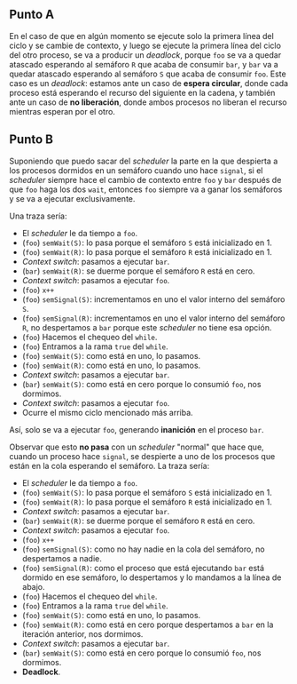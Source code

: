 ## Punto A

En el caso de que en algún momento se ejecute solo la primera línea del ciclo y se cambie de contexto, y luego se ejecute la primera línea del ciclo del otro proceso, se va a producir un *deadlock*, porque `foo` se va a quedar atascado esperando al semáforo `R` que acaba de consumir `bar`, y `bar` va a quedar atascado esperando al semáforo `S` que acaba de consumir `foo`. Este caso es un *deadlock*: estamos ante un caso de **espera circular**, donde cada proceso está esperando el recurso del siguiente en la cadena, y también ante un caso de **no liberación**, donde ambos procesos no liberan el recurso mientras esperan por el otro.

## Punto B

Suponiendo que puedo sacar del *scheduler* la parte en la que despierta a los procesos dormidos en un semáforo cuando uno hace `signal`, si el *scheduler* siempre hace el cambio de contexto entre `foo` y `bar` después de que `foo` haga los dos `wait`, entonces `foo` siempre va a ganar los semáforos y se va a ejecutar exclusivamente.

Una traza sería:

- El *scheduler* le da tiempo a `foo`.
- (`foo`) `semWait(S)`: lo pasa porque el semáforo `S` está inicializado en 1.
- (`foo`) `semWait(R)`: lo pasa porque el semáforo `R` está inicializado en 1.
- *Context switch*: pasamos a ejecutar `bar`.
- (`bar`) `semWait(R)`: se duerme porque el semáforo `R` está en cero.
- *Context switch*: pasamos a ejecutar `foo`.
- (`foo`) `x++`
- (`foo`) `semSignal(S)`: incrementamos en uno el valor interno del semáforo `S`.
- (`foo`) `semSignal(R)`: incrementamos en uno el valor interno del semáforo `R`, no despertamos a `bar` porque este *scheduler* no tiene esa opción.
- (`foo`) Hacemos el chequeo del `while`.
- (`foo`) Entramos a la rama `true` del `while`.
- (`foo`) `semWait(S)`: como está en uno, lo pasamos.
- (`foo`) `semWait(R)`: como está en uno, lo pasamos.
- *Context switch*: pasamos a ejecutar `bar`.
- (`bar`) `semWait(S)`: como está en cero porque lo consumió `foo`, nos dormimos.
- *Context switch*: pasamos a ejecutar `foo`.
- Ocurre el mismo ciclo mencionado más arriba.

Así, solo se va a ejecutar `foo`, generando **inanición** en el proceso `bar`.

Observar que esto **no pasa** con un *scheduler* "normal" que hace que, cuando un proceso hace `signal`, se despierte a uno de los procesos que están en la cola esperando el semáforo. La traza sería:

- El *scheduler* le da tiempo a `foo`.
- (`foo`) `semWait(S)`: lo pasa porque el semáforo `S` está inicializado en 1.
- (`foo`) `semWait(R)`: lo pasa porque el semáforo `R` está inicializado en 1.
- *Context switch*: pasamos a ejecutar `bar`.
- (`bar`) `semWait(R)`: se duerme porque el semáforo `R` está en cero.
- *Context switch*: pasamos a ejecutar `foo`.
- (`foo`) `x++`
- (`foo`) `semSignal(S)`: como no hay nadie en la cola del semáforo, no despertamos a nadie.
- (`foo`) `semSignal(R)`: como el proceso que está ejecutando `bar` está dormido en ese semáforo, lo despertamos y lo mandamos a la línea de abajo.
- (`foo`) Hacemos el chequeo del `while`.
- (`foo`) Entramos a la rama `true` del `while`.
- (`foo`) `semWait(S)`: como está en uno, lo pasamos.
- (`foo`) `semWait(R)`: como está en cero porque despertamos a `bar` en la iteración anterior, nos dormimos.
- *Context switch*: pasamos a ejecutar `bar`.
- (`bar`) `semWait(S)`: como está en cero porque lo consumió `foo`, nos dormimos.
- **Deadlock**.
